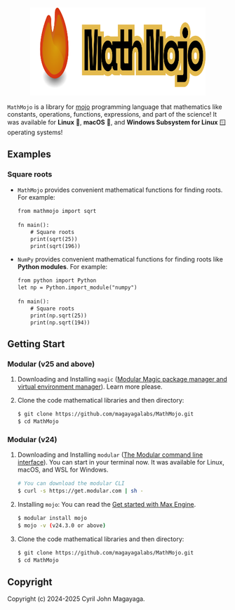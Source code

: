 <p align="center">
   <a href="https://github.com/magayagalabs/MathMojo">
      <img src="https://github.com/magayagalabs/MathMojo/blob/main/assets/MathMojo-background.svg" alt="MathMojo logo" width="400" height="200">
   </a>
</p>

`MathMojo` is a library for [mojo](https://www.modular.com/max/mojo) programming language that mathematics like constants, operations, functions, expressions, and part of the science! It was available for **Linux** 🐧, **macOS** 🍎, and **Windows Subsystem for Linux** 🪟 operating systems!

## Examples

### Square roots

* `MathMojo` provides convenient mathematical functions for finding roots. For example:

   ```mojo
   from mathmojo import sqrt

   fn main():
       # Square roots
       print(sqrt(25))
       print(sqrt(196))
   ```
   
* `NumPy` provides convenient mathematical functions for finding roots like **Python modules**. For example:

   ```mojo
   from python import Python
   let np = Python.import_module("numpy")

   fn main():
       # Square roots
       print(np.sqrt(25))
       print(np.sqrt(194))
   ```

## Getting Start

### Modular (v25 and above)
1. Downloading and Installing `magic` ([Modular Magic package manager and virtual environment manager](https://docs.modular.com/magic/)). Learn more please. 

2. Clone the code mathematical libraries and then directory:

   ```bash
   $ git clone https://github.com/magayagalabs/MathMojo.git
   $ cd MathMojo
   ```
   
### Modular (v24)
1. Downloading and Installing `modular` ([The Modular command line interface](https://docs.modular.com/cli/)). You can start in your terminal now. It was available for Linux, macOS, and WSL for Windows.
   
   ```bash
   # You can download the modular CLI
   $ curl -s https://get.modular.com | sh -
   ```
   
2. Installing `mojo`: You can read the [Get started with Max Engine](https://docs.modular.com/engine/get-started).
   
   ```bash
   $ modular install mojo
   $ mojo -v (v24.3.0 or above)
   ```

3. Clone the code mathematical libraries and then directory:

   ```bash
   $ git clone https://github.com/magayagalabs/MathMojo.git
   $ cd MathMojo
   ```

## Copyright

Copyright (c) 2024-2025 Cyril John Magayaga.
